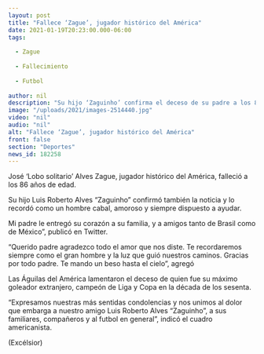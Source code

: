 ```yaml
---
layout: post
title: "Fallece ‘Zague’, jugador histórico del América"
date: 2021-01-19T20:23:00.000-06:00
tags:
  
  - Zague
  
  - Fallecimiento
  
  - Futbol
  
author: nil
description: "Su hijo ‘Zaguinho’ confirma el deceso de su padre a los 86 años de edad. Las Águilas lamentan el deceso"
image: "/uploads/2021/images-2514440.jpg"
video: "nil"
audio: "nil"
alt: "Fallece ‘Zague’, jugador histórico del América"
front: false
section: "Deportes"
news_id: 182258
---
```


José ‘Lobo solitario’ Alves Zague, jugador histórico del América, falleció a los 86 años de edad.

Su hijo Luis Roberto Alves “Zaguinho” confirmó también la noticia y lo recordó como un hombre cabal, amoroso y siempre dispuesto a ayudar.

Mi padre le entregó su corazón a su familia, y a amigos tanto de Brasil como de México”, publicó en Twitter.

“Querido padre agradezco todo el amor que nos diste. Te recordaremos siempre como el gran hombre y la luz que guió nuestros caminos. Gracias por todo padre. Te mando un beso hasta el cielo”, agregó

Las Águilas del América lamentaron el deceso de quien fue su máximo goleador extranjero, campeón de Liga y Copa en la década de los sesenta.

“Expresamos nuestras más sentidas condolencias y nos unimos al dolor que embarga a nuestro amigo Luis Roberto Alves “Zaguinho”, a sus familiares, compañeros y al futbol en general”, indicó el cuadro americanista.

(Excélsior)